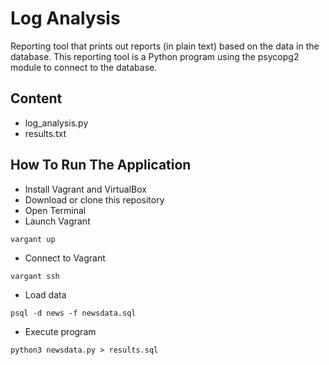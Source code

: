 # Log Analysis
Reporting tool that prints out reports (in plain text) based on the data in the database. 
This reporting tool is a Python program using the psycopg2 module to connect to the database.

## Content
* log_analysis.py
* results.txt


## How To Run The Application
* Install Vagrant and VirtualBox
* Download or clone this repository
* Open Terminal
* Launch Vagrant
```
vargant up
```
* Connect to Vagrant
```
vargant ssh
```
* Load data
```
psql -d news -f newsdata.sql
```
* Execute program
```
python3 newsdata.py > results.sql
```
